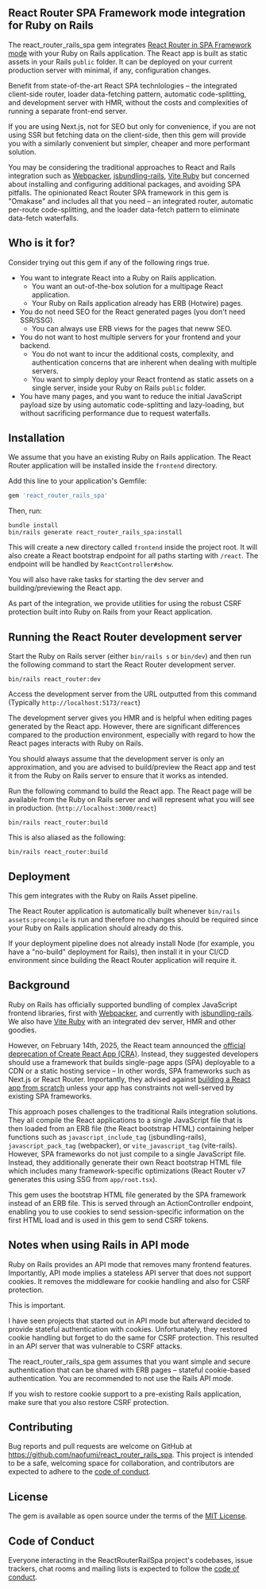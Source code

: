 ## React Router SPA Framework mode integration for Ruby on Rails

The react_router_rails_spa gem integrates [React Router in SPA Framework mode](https://reactrouter.com/how-to/spa) with your Ruby on Rails application.
The React app is built as static assets in your Rails `public` folder.
It can be deployed on your current production server with minimal, if any, configuration changes.

Benefit from state-of-the-art React SPA technlologies –
the integrated client-side router, loader data-fetching pattern,
automatic code-splitting, and development server with HMR,
without the costs and complexities of running a separate front-end server.

If you are using Next.js, not for SEO
but only for convenience,
if you are not using SSR but fetching data on the client-side,
then this gem will provide you with a similarly convenient but simpler, cheaper and more performant solution.

 You may be considering the traditional approaches to React and Rails integration such as [Webpacker](https://github.com/rails/webpacker),
[jsbundling-rails](https://github.com/rails/jsbundling-rails), [Vite Ruby](https://github.com/ElMassimo/vite_ruby)
but concerned about installing and configuring additional packages, and avoiding SPA pitfalls.
The opinionated React Router SPA framework in this gem is "Omakase" and includes all that you need – an integrated router, automatic per-route code-splitting, and the loader data-fetch pattern to eliminate data-fetch waterfalls.

## Who is it for?

Consider trying out this gem if any of the following rings true.

- You want to integrate React into a Ruby on Rails application.
  - You want an out-of-the-box solution for a multipage React application.
  - Your Ruby on Rails application already has ERB (Hotwire)  pages.
- You do not need SEO for the React generated pages (you don't need SSR/SSG).
  - You can always use ERB views for the pages that neww SEO.
- You do not want to host multiple servers for your frontend and your backend.
  - You do not want to incur the additional costs, complexity, and authentication concerns that are inherent when dealing with multiple servers.
  - You want to simply deploy your React frontend as static assets on a single server, inside your Ruby on Rails `public` folder.
- You have many pages, and you want to reduce the initial JavaScript payload size by using automatic code-splitting and lazy-loading, but without sacrificing performance due to request waterfalls.

## Installation

We assume that you have an existing Ruby on Rails application.
The React Router application will be installed inside the `frontend` directory.

Add this line to your application's Gemfile:

```ruby
gem 'react_router_rails_spa'
```

Then, run:

```shell
bundle install
bin/rails generate react_router_rails_spa:install
```

This will create a new directory called `frontend` inside the project root.
It will also create a React bootstrap endpoint for all paths starting with `/react`.
The endpoint will be handled by `ReactController#show`.

You will also have rake tasks for starting the dev server and building/previewing the React app.

As part of the integration, we provide utilities for using the robust CSRF protection built into Ruby on Rails from your React application.

## Running the React Router development server

Start the Ruby on Rails server (either `bin/rails s` or `bin/dev`) and then run the following command to start the React Router development server.

```shell
bin/rails react_router:dev
```

Access the development server from the URL outputted from this command (Typically `http://localhost:5173/react`)

The development server gives you HMR and is helpful when editing pages generated by the React app. However,
there are significant differences compared to the production environment,
especially with regard to how the React pages interacts with Ruby on Rails.

You should always assume that the development server is only an approximation, and you are advised to build/preview the React app and test it from the Ruby on Rails server to ensure that it works as intended. 

Run the following command to build the React app. The React page will be available from the Ruby on Rails server
and will represent what you will see in production.
(`http://localhost:3000/react`)

```shell
bin/rails react_router:build
```

This is also aliased as the following:

```shell
bin/rails react_router:build
```


## Deployment

This gem integrates with the Ruby on Rails Asset pipeline.

The React Router application is automatically built whenever `bin/rails assets:precompile` is run
and therefore no changes should be required since your Ruby on Rails application should already do this.

If your deployment pipeline does not already install Node (for example, you have a "no-build" deployment for Rails),
then install it in your CI/CD environment since building the React Router application will require it.

## Background

Ruby on Rails has officially supported bundling of complex JavaScript frontend libraries,
first with [Webpacker](https://github.com/rails/webpacker),
and currently with [jsbundling-rails](https://github.com/rails/jsbundling-rails).
We also have [Vite Ruby](https://github.com/ElMassimo/vite_ruby) with an integrated dev server, HMR and other goodies.

However, on February 14th, 2025,
the React team announced the [official deprecation of Create React App (CRA)](https://react.dev/blog/2025/02/14/sunsetting-create-react-app).
Instead, they suggested developers should use a framework that builds single-page apps
(SPA) deployable to a CDN or a static hosting service –
In other words, SPA frameworks such as Next.js or React Router.
Importantly,
they advised
against [building a React app from scratch](https://react.dev/learn/build-a-react-app-from-scratch)
unless your app has constraints not well-served by existing SPA frameworks.

This approach poses challenges to the traditional Rails integration solutions.
They all compile the React applications to a single JavaScript file
that is then loaded from an ERB file (the React bootstrap HTML) containing helper functions such as
`javascript_include_tag` (jsbundling-rails), `javascript_pack_tag` (webpacker), or `vite_javascript_tag` (vite-rails).
However, SPA frameworks do not just compile to a single JavaScript file.
Instead,
they additionally generate their own React bootstrap HTML file which includes many framework-specific optimizations
(React Router v7 generates this using SSG from `app/root.tsx`).

This gem uses the bootstrap HTML file
generated by the SPA framework instead of an ERB file.
This is served through an ActionController endpoint,
enabling you to use cookies to send session-specific information on the first HTML load
and is used in this gem to send CSRF tokens.

## Notes when using Rails in API mode

Ruby on Rails provides an API mode that removes many frontend features.
Importantly, API mode implies a stateless API server that does not support cookies.
It removes the middleware for cookie handling and also for CSRF protection.

This is important.

I have seen projects that started out in API mode but afterward decided to provide stateful authentication with cookies.
Unfortunately, they restored cookie handling but forget to do the same for CSRF protection.
This resulted in an API server that was vulnerable to CSRF attacks.

The react_router_rails_spa gem assumes that you want simple and secure authentication that can be shared with ERB pages – stateful cookie-based authentication.
You are recommended to not use the Rails API mode.

If you wish to restore cookie support to a pre-existing Rails application, make sure that you also restore CSRF protection. 

## Contributing

Bug reports and pull requests are welcome on GitHub at https://github.com/naofumi/react_router_rails_spa. This project is intended to be a safe, welcoming space for collaboration, and contributors are expected to adhere to the [code of conduct](https://github.com/naofumi/react_router_rails_spa/blob/main/CODE_OF_CONDUCT.md).

## License

The gem is available as open source under the terms of the [MIT License](https://opensource.org/licenses/MIT).

## Code of Conduct

Everyone interacting in the ReactRouterRailSpa project's codebases, issue trackers, chat rooms and mailing lists is expected to follow the [code of conduct](https://github.com/naofumi/react_router_rails_spa/blob/main/CODE_OF_CONDUCT.md).
